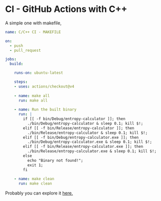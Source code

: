 # CI - GitHub Actions with C++

A simple one with makefile,

```yml
name: C/C++ CI - MAKEFILE

on: 
  - push 
  - pull_request

jobs:
  build:

    runs-on: ubuntu-latest

    steps:
    - uses: actions/checkout@v4
    
    - name: make all
      run: make all
    
    - name: Run the built binary
      run: |
        if [[ -f bin/Debug/entropy-calculator ]]; then
          ./bin/Debug/entropy-calculator & sleep 0.1; kill $!;
        elif [[ -f bin/Release/entropy-calculator ]]; then
          ./bin/Release/entropy-calculator & sleep 0.1; kill $!;
        elif [[ -f bin/Debug/entropy-calculator.exe ]]; then
          ./bin/Debug/entropy-calculator.exe & sleep 0.1; kill $!;
        elif [[ -f bin/Release/entropy-calculator.exe ]]; then
          ./bin/Release/entropy-calculator.exe & sleep 0.1; kill $!;
        else
          echo "Binary not found!";
          exit 1;
        fi
    
    - name: make clean
      run: make clean
```
Probably you can explore it [here.](https://github.com/SharafatKarim/entropy-calculator)
